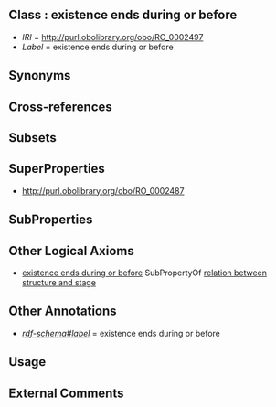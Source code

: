 
## Class : existence ends during or before

 * *IRI* = http://purl.obolibrary.org/obo/RO_0002497
 * *Label* = existence ends during or before

## Synonyms


## Cross-references


## Subsets


## SuperProperties

 * <http://purl.obolibrary.org/obo/RO_0002487>

## SubProperties


## Other Logical Axioms

 * [existence ends during or before](../../RO/97/RO_0002497.md) SubPropertyOf [relation between structure and stage](../../RO/87/RO_0002487.md)

## Other Annotations

 * *[rdf-schema#label](../../el/rdf-schema#label.md)* = existence ends during or before

## Usage


## External Comments

